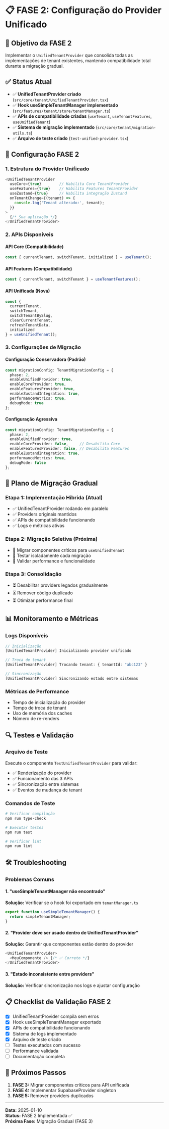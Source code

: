 # 📋 FASE 2: Configuração do Provider Unificado

## 🎯 Objetivo da FASE 2

Implementar o `UnifiedTenantProvider` que consolida todas as implementações de tenant existentes, mantendo compatibilidade total durante a migração gradual.

## ✅ Status Atual

- ✅ **UnifiedTenantProvider criado** (`src/core/tenant/UnifiedTenantProvider.tsx`)
- ✅ **Hook useSimpleTenantManager implementado** (`src/features/tenant/store/tenantManager.ts`)
- ✅ **APIs de compatibilidade criadas** (`useTenant`, `useTenantFeatures`, `useUnifiedTenant`)
- ✅ **Sistema de migração implementado** (`src/core/tenant/migration-utils.ts`)
- ✅ **Arquivo de teste criado** (`test-unified-provider.tsx`)

## 🔧 Configuração FASE 2

### **1. Estrutura do Provider Unificado**

```typescript
<UnifiedTenantProvider
  useCore={true}        // Habilita Core TenantProvider
  useFeatures={true}    // Habilita Features TenantProvider  
  useZustand={true}     // Habilita integração Zustand
  onTenantChange={(tenant) => {
    console.log('Tenant alterado:', tenant);
  }}
>
  {/* Sua aplicação */}
</UnifiedTenantProvider>
```

### **2. APIs Disponíveis**

#### **API Core (Compatibilidade)**
```typescript
const { currentTenant, switchTenant, initialized } = useTenant();
```

#### **API Features (Compatibilidade)**
```typescript
const { currentTenant, switchTenant } = useTenantFeatures();
```

#### **API Unificada (Nova)**
```typescript
const { 
  currentTenant, 
  switchTenant, 
  switchTenantBySlug,
  clearCurrentTenant,
  refreshTenantData,
  initialized
} = useUnifiedTenant();
```

### **3. Configurações de Migração**

#### **Configuração Conservadora (Padrão)**
```typescript
const migrationConfig: TenantMigrationConfig = {
  phase: 2,
  enableUnifiedProvider: true,
  enableCoreProvider: true,
  enableFeaturesProvider: true,
  enableZustandIntegration: true,
  performanceMetrics: true,
  debugMode: true
};
```

#### **Configuração Agressiva**
```typescript
const migrationConfig: TenantMigrationConfig = {
  phase: 2,
  enableUnifiedProvider: true,
  enableCoreProvider: false,     // Desabilita Core
  enableFeaturesProvider: false, // Desabilita Features
  enableZustandIntegration: true,
  performanceMetrics: true,
  debugMode: false
};
```

## 🚀 Plano de Migração Gradual

### **Etapa 1: Implementação Híbrida (Atual)**
- ✅ UnifiedTenantProvider rodando em paralelo
- ✅ Providers originais mantidos
- ✅ APIs de compatibilidade funcionando
- ✅ Logs e métricas ativas

### **Etapa 2: Migração Seletiva (Próxima)**
- 🔄 Migrar componentes críticos para `useUnifiedTenant`
- 🔄 Testar isoladamente cada migração
- 🔄 Validar performance e funcionalidade

### **Etapa 3: Consolidação**
- ⏳ Desabilitar providers legados gradualmente
- ⏳ Remover código duplicado
- ⏳ Otimizar performance final

## 📊 Monitoramento e Métricas

### **Logs Disponíveis**
```typescript
// Inicialização
[UnifiedTenantProvider] Inicializando provider unificado

// Troca de tenant
[UnifiedTenantProvider] Trocando tenant: { tenantId: "abc123" }

// Sincronização
[UnifiedTenantProvider] Sincronizando estado entre sistemas
```

### **Métricas de Performance**
- Tempo de inicialização do provider
- Tempo de troca de tenant
- Uso de memória dos caches
- Número de re-renders

## 🔍 Testes e Validação

### **Arquivo de Teste**
Execute o componente `TestUnifiedTenantProvider` para validar:
- ✅ Renderização do provider
- ✅ Funcionamento das 3 APIs
- ✅ Sincronização entre sistemas
- ✅ Eventos de mudança de tenant

### **Comandos de Teste**
```bash
# Verificar compilação
npm run type-check

# Executar testes
npm run test

# Verificar lint
npm run lint
```

## 🛠️ Troubleshooting

### **Problemas Comuns**

#### **1. "useSimpleTenantManager não encontrado"**
**Solução:** Verificar se o hook foi exportado em `tenantManager.ts`
```typescript
export function useSimpleTenantManager() {
  return simpleTenantManager;
}
```

#### **2. "Provider deve ser usado dentro de UnifiedTenantProvider"**
**Solução:** Garantir que componentes estão dentro do provider
```typescript
<UnifiedTenantProvider>
  <MeuComponente /> {/* ✅ Correto */}
</UnifiedTenantProvider>
```

#### **3. "Estado inconsistente entre providers"**
**Solução:** Verificar sincronização nos logs e ajustar configuração

## 📋 Checklist de Validação FASE 2

- [x] UnifiedTenantProvider compila sem erros
- [x] Hook useSimpleTenantManager exportado
- [x] APIs de compatibilidade funcionando
- [x] Sistema de logs implementado
- [x] Arquivo de teste criado
- [ ] Testes executados com sucesso
- [ ] Performance validada
- [ ] Documentação completa

## 🎯 Próximos Passos

1. **FASE 3:** Migrar componentes críticos para API unificada
2. **FASE 4:** Implementar SupabaseProvider singleton
3. **FASE 5:** Remover providers duplicados

---

**Data:** 2025-01-10  
**Status:** FASE 2 Implementada ✅  
**Próxima Fase:** Migração Gradual (FASE 3)
